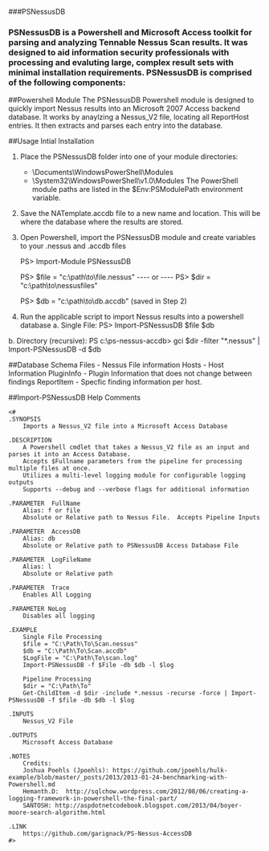 ###PSNessusDB
### PSNessusDB is a Powershell and Microsoft Access toolkit for parsing and analyzing Tennable Nessus Scan results.  It was designed to aid information security professionals with processing and evaluting large, complex result sets with minimal installation requirements.  PSNessusDB is comprised of the following components: 

##Powershell Module
The PSNessusDB Powershell module is designed to quickly import Nessus results into an Microsoft 2007 Access backend database.  It works by anaylzing a Nessus_V2 file, locating all ReportHost entries.  It then extracts and parses each entry into the database.
  
##Usage
Intial Installation

1. Place the PSNessusDB folder into one of your module directories: 
     - <UserDirectory>\Documents\WindowsPowerShell\Modules
	 - <WindowsDir>\System32\WindowsPowerShell\v1.0\Modules
   The PowerShell module paths are listed in the $Env:PSModulePath environment variable.
    
2. Save the NATemplate.accdb file to a new name and location.  This will be where the database where the results are stored. 

3. Open Powershell, import the PSNessusDB module and create variables to your .nessus and .accdb files 

   PS> Import-Module PSNessusDB

    PS> $file = "c:\path\to\file.nessus"
			---- or ---- 
    PS> $dir = "c:\path\to\nessusfiles"

   PS> $db = "c:\path\to\db.accdb" (saved in Step 2)

5. Run the applicable script to import Nessus results into a powershell database
  a. Single File: PS> Import-PSNessusDB $file $db
  
  b. Directory (recursive): PS c:\ps-nessus-accdb> gci $dir -filter "*.nessus" | Import-PSNessusDB -d $db

##Database Schema
Files - Nessus File information
Hosts - Host Information
PluginInfo - Plugin Information that does not change between findings
ReportItem - Specfic finding information per host.

##Import-PSNessusDB Help Comments

	<# 
	.SYNOPSIS
		Imports a Nessus_V2 file into a Microsoft Access Database

	.DESCRIPTION
		A Powershell cmdlet that takes a Nessus_V2 file as an input and parses it into an Access Database. 
		Accepts $Fullname parameters from the pipeline for processing multiple files at once.
		Utilizes a multi-level logging module for configurable logging outputs
		Supports --debug and --verbose flags for additional information		

	.PARAMETER  FullName
		Alias: f or file
		Absolute or Relative path to Nessus File.  Accepts Pipeline Inputs
	
	.PARAMETER  AccessDB
		Alias: db
		Absolute or Relative path to PSNessusDB Access Database File
		
	.PARAMETER  LogFileName
		Alias: l
		Absolute or Relative path
		
	.PARAMETER  Trace
		Enables All Logging
		
	.PARAMETER NoLog 
		Disables all logging
		
	.EXAMPLE
		Single File Processing
		$file = "C:\Path\To\Scan.nessus"
		$db = "C:\Path\To\Scan.accdb"
		$LogFile = "C:\Path\To\scan.log"
		Import-PSNessusDB -f $File -db $db -l $log  

		Pipeline Processing
		$dir = "C:\Path\To"
		Get-ChildItem -d $dir -include *.nessus -recurse -force | Import-PSNessusDB -f $file -db $db -l $log
		
	.INPUTS
		Nessus_V2 File

	.OUTPUTS
		Microsoft Access Database

	.NOTES
		Credits:
		Joshua Poehls (Jpoehls): https://github.com/jpoehls/hulk-example/blob/master/_posts/2013/2013-01-24-benchmarking-with-Powershell.md
		Hemanth.D:  http://sqlchow.wordpress.com/2012/08/06/creating-a-logging-framework-in-powershell-the-final-part/ 
		SANTOSH: http://aspdotnetcodebook.blogspot.com/2013/04/boyer-moore-search-algorithm.html

	.LINK
		https://github.com/garignack/PS-Nessus-AccessDB
	#>